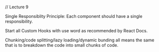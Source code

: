 // Lecture 9

Single Responsiblity Principle: Each component should have a single responsibility.

Start all Custom Hooks with use word as recommended by React Docs.

Chunking/code splitting/lazy loading/dynamic bunding all means the same that is to breakdown the code into small chunks of code.
